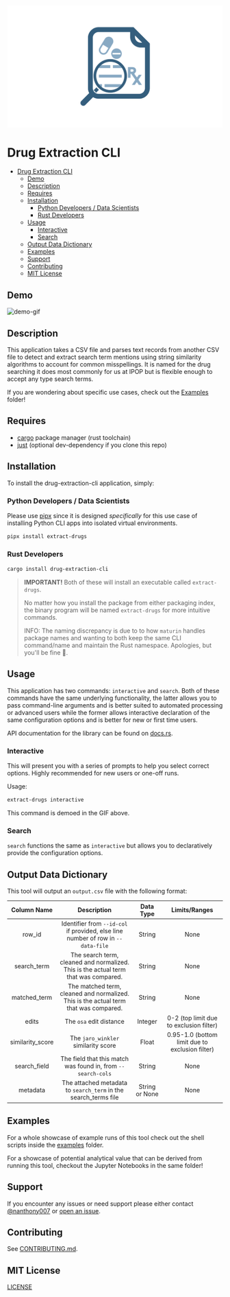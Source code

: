 ![logo](../images/logo.png)

# Drug Extraction CLI

- [Drug Extraction CLI](#drug-extraction-cli)
  - [Demo](#demo)
  - [Description](#description)
  - [Requires](#requires)
  - [Installation](#installation)
    - [Python Developers / Data Scientists](#python-developers--data-scientists)
    - [Rust Developers](#rust-developers)
  - [Usage](#usage)
    - [Interactive](#interactive)
    - [Search](#search)
  - [Output Data Dictionary](#output-data-dictionary)
  - [Examples](#examples)
  - [Support](#support)
  - [Contributing](#contributing)
  - [MIT License](#mit-license)

## Demo

![demo-gif](../images/demo.gif)

## Description

This application takes a CSV file and parses text records from another CSV file to detect and extract search term mentions using string similarity algorithms to account for common misspellings. It is named for the drug searching it does most commonly for us at IPOP but is flexible enough to accept any type search terms.

If you are wondering about specific use cases, check out the [Examples](../examples/) folder!

## Requires

- [cargo](https://doc.rust-lang.org/cargo/getting-started/installation.html) package manager (rust toolchain)
- [just](https://github.com/casey/just) (optional dev-dependency if you clone this repo)

## Installation

To install the drug-extraction-cli application, simply:

### Python Developers / Data Scientists

Please use [pipx](https://pypa.github.io/pipx/) since it is designed *specifically* for this use case of installing Python CLI apps into isolated virtual environments.

```bash
pipx install extract-drugs
```

### Rust Developers

```bash
cargo install drug-extraction-cli
```

> **IMPORTANT!** Both of these will install an executable called `extract-drugs`.
>
> No matter how you install the package from either packaging index, the binary program will be named `extract-drugs` for more intuitive commands.
>
> INFO: The naming discrepancy is due to to how `maturin` handles package names and wanting to both keep the same CLI command/name and maintain the Rust namespace. Apologies, but you'll be fine 🙂.

## Usage

This application has two commands: `interactive` and `search`. Both of these commands have the same underlying functionality, the latter allows you to pass command-line arguments and is better suited to automated processing or advanced users while the former allows interactive declaration of the same configuration options and is better for new or first time users.

API documentation for the library can be found on [docs.rs](https://docs.rs/crate/drug-extraction-cli/latest).

### Interactive

This will present you with a series of prompts to help you select correct options. Highly recommended for new users or one-off runs.

Usage:

```bash
extract-drugs interactive
```

This command is demoed in the GIF above.

### Search

`search` functions the same as `interactive` but allows you to declaratively provide the configuration options.

## Output Data Dictionary

This tool will output an `output.csv` file with the following format:

|   Column Name    |                                     Description                                      |   Data Type    |                  Limits/Ranges                   |
| :--------------: | :----------------------------------------------------------------------------------: | :------------: | :----------------------------------------------: |
|      row_id      |   Identifier from `--id-col` if provided, else line number of row in `--data-file`   |     String     |                       None                       |
|   search_term    | The search term, cleaned and normalized. This is the actual term that was compared.  |     String     |                       None                       |
|   matched_term   | The matched term, cleaned and normalized. This is the actual term that was compared. |     String     |                       None                       |
|      edits       |                               The `osa` edit distance                                |    Integer     |     0-2 (top limit due to exclusion filter)      |
| similarity_score |                         The `jaro_winkler` similarity score                          |     Float      | 0.95-1.0  (bottom limit due to exclusion filter) |
|   search_field   |             The field that this match was found in, from `--search-cols`             |     String     |                       None                       |
|     metadata     |           The attached metadata to `search_term` in the search_terms file            | String or None |                       None                       |

## Examples

For a whole showcase of example runs of this tool check out the shell scripts inside the [examples](../examples/) folder.

For a showcase of potential analytical value that can be derived from running this tool, checkout the Jupyter Notebooks in the same folder!

## Support

If you encounter any issues or need support please either contact [@nanthony007](<[github.com/](https://github.com/nanthony007)>) or [open an issue](https://github.com/UK-IPOP/drug-extraction/issues/new).

## Contributing

See [CONTRIBUTING.md](CONTRIBUTING.md).

## MIT License

[LICENSE](../LICENSE)
